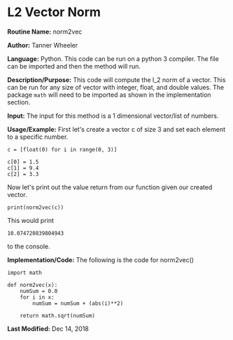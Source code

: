 # L2 Vector Norm

**Routine Name:** norm2vec

**Author:** Tanner Wheeler

**Language:** Python. This code can be run on a python 3 compiler. The file can be imported and then the method will run.

**Description/Purpose:** This code will compute the l_2 norm of a vector. This can be run for any size of vector with integer, float, and double values.  The package `math` will need to be imported as shown in the implementation section.

**Input:** The input for this method is a 1 dimensional vector/list of numbers.

**Usage/Example:**
First let's create a vector c of size 3 and set each element to a specific number.
```
c = [float(0) for i in range(0, 3)]

c[0] = 1.5
c[1] = 9.4
c[2] = 3.3
```
Now let's print out the value return from our function given our created vector.
```
print(norm2vec(c))
```
This would print
```
10.074720839804943
```
to the console.

**Implementation/Code:** The following is the code for norm2vec()
```
import math

def norm2vec(x):
    numSum = 0.0
    for i in x:
        numSum = numSum + (abs(i)**2)
    
    return math.sqrt(numSum)
```

**Last Modified:** Dec 14, 2018

